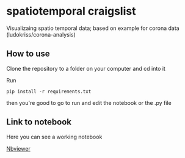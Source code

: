# spatiotemporal craigslist 


Visualizaing spatio temporal data; 
based on example for corona data (ludokriss/corona-analysis)

## How to use

Clone the repository to a folder on your computer and cd into it

Run
```
pip install -r requirements.txt
```

then you're good to go to run and edit the notebook or the .py file

## Link to notebook

Here you can see a working notebook

[Nbviewer](https://nbviewer.jupyter.org/github/ludokriss/corona-analysis/blob/master/main.ipynb)
